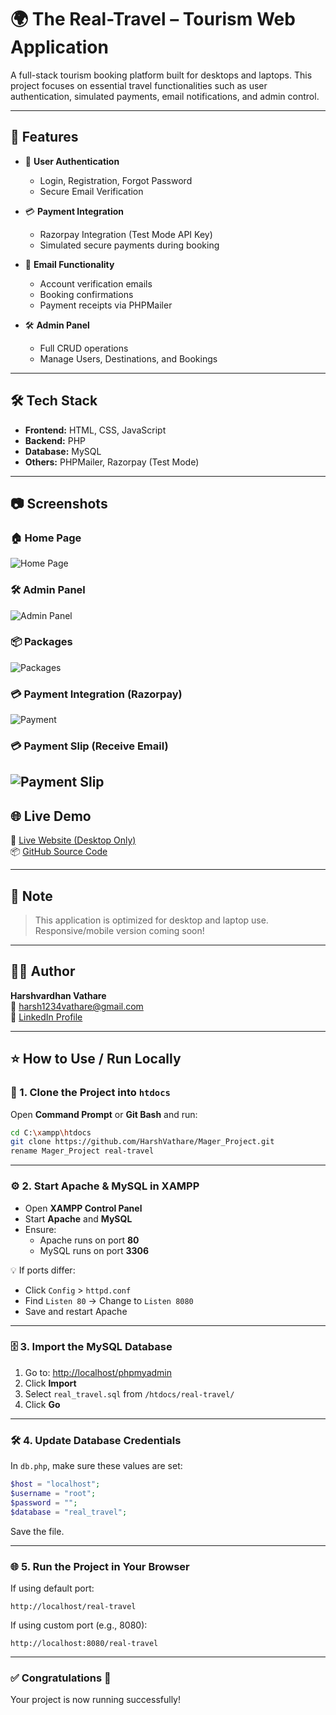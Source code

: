 
# 🌍 The Real-Travel – Tourism Web Application

A full-stack tourism booking platform built for desktops and laptops. This project focuses on essential travel functionalities such as user authentication, simulated payments, email notifications, and admin control.

---

## 🚀 Features

- 🔐 **User Authentication**
  - Login, Registration, Forgot Password
  - Secure Email Verification

- 💳 **Payment Integration**
  - Razorpay Integration (Test Mode API Key)
  - Simulated secure payments during booking

- 📧 **Email Functionality**
  - Account verification emails
  - Booking confirmations
  - Payment receipts via PHPMailer

- 🛠️ **Admin Panel**
  - Full CRUD operations
  - Manage Users, Destinations, and Bookings

---

## 🛠 Tech Stack

- **Frontend:** HTML, CSS, JavaScript  
- **Backend:** PHP  
- **Database:** MySQL  
- **Others:** PHPMailer, Razorpay (Test Mode)

---

## 📷 Screenshots

### 🏠 Home Page
![Home Page](homepage1.PNG)

### 🛠️ Admin Panel
![Admin Panel](adminpage.PNG)

### 📦 Packages
![Packages](homepage3.PNG)

### 💳 Payment Integration (Razorpay)
![Payment](payment.PNG)

### 💳 Payment Slip (Receive Email)
 ![Payment Slip](<payment slip-1.PNG>)
---

## 🌐 Live Demo

🔗 [Live Website (Desktop Only)](http://realtravel.42web.io)  
📦 [GitHub Source Code](https://github.com/HarshVathare/Mager_Project)

---

## 📌 Note

> This application is optimized for desktop and laptop use. Responsive/mobile version coming soon!

---

## 🙋‍♂️ Author

**Harshvardhan Vathare**  
📧 harsh1234vathare@gmail.com  
🔗 [LinkedIn Profile](https://www.linkedin.com/in/harshvardhan-vathare-823a86276/)

---

## ⭐ How to Use / Run Locally

### 🔽 1. Clone the Project into `htdocs`

Open **Command Prompt** or **Git Bash** and run:

```bash
cd C:\xampp\htdocs
git clone https://github.com/HarshVathare/Mager_Project.git
rename Mager_Project real-travel
```

---

### ⚙️ 2. Start Apache & MySQL in XAMPP

- Open **XAMPP Control Panel**
- Start **Apache** and **MySQL**
- Ensure:
  - Apache runs on port **80**
  - MySQL runs on port **3306**

💡 If ports differ:
- Click `Config` > `httpd.conf`
- Find `Listen 80` → Change to `Listen 8080`
- Save and restart Apache

---

### 🗄️ 3. Import the MySQL Database

1. Go to: [http://localhost/phpmyadmin](http://localhost/phpmyadmin)  
2. Click **Import**
3. Select `real_travel.sql` from `/htdocs/real-travel/`
4. Click **Go**

---

### 🛠️ 4. Update Database Credentials

In `db.php`, make sure these values are set:

```php
$host = "localhost";
$username = "root";
$password = "";
$database = "real_travel";
```

Save the file.

---

### 🌐 5. Run the Project in Your Browser

If using default port:

```
http://localhost/real-travel
```

If using custom port (e.g., 8080):

```
http://localhost:8080/real-travel
```

---

### ✅  Congratulations 🎉  
Your project is now running successfully!
